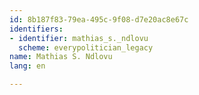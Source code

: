 ```yaml
---
id: 8b187f83-79ea-495c-9f08-d7e20ac8e67c
identifiers:
- identifier: mathias_s._ndlovu
  scheme: everypolitician_legacy
name: Mathias S. Ndlovu
lang: en

---
```

